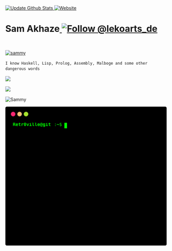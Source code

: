 <a href="https://rtrvl-portfolio.netlify.app/">
     <img src="https://github.com/yogeshwaran01/github-stats-terminal-style/actions/workflows/main.yml/badge.svg" alt="Update Github Stats" title="Terminal Style GitHub Stats">
</a>

<a href="https://rtrvl-portfolio.netlify.app/">
    <img alt="Website" src="https://img.shields.io/badge/-website-blue">
</a>



<h1>Sam Akhaze<a href="https://dev.to/retr0ville">
    <img src="https://img.shields.io/badge/dev.to-0A0A0A?style=for-the-badge&logo=devdotto&logoColor=white" alt="Follow @lekoarts_de" />
</a></h1>


<p align="center">

<a href='https://rtrvl-portfolio.netlify.app/' target='_blank'><img
      align="center"
      src="https://cdn.dribbble.com/users/1162077/screenshots/3848914/programmer.gif"
      alt=""/>

<p align="left"> <img src="https://komarev.com/ghpvc/?username=Retr0ville&label=Profile%20views&color=0e75b6&style=flat" alt="sammy" /> </p>
</a>

<p><code>I know Haskell, Lisp, Prolog, Assembly, Malboge and some other dangerous words</code></p>

<p>
  <a href="https://github.com/ryo-ma/github-profile-trophy">
    <img align="center" src="https://github-profile-trophy.vercel.app/?username=Retr0ville&theme=juicyfresh&no-frame=true">
  </a>
</p>
<p>
<img align="center" src="https://github-readme-stats.vercel.app/api/top-langs/?username=Retr0ville&theme=radical&show_icons=true&langs_count=6">
</p>

<p><img align="center" src="https://github-readme-streak-stats.herokuapp.com/?user=Retr0ville&theme=radical" alt="Sammy" /></p>
<p align="">
  <a href="https://github.com/Retr0ville">
    <img  src="./github_stats.svg">
  </a>
</p>







